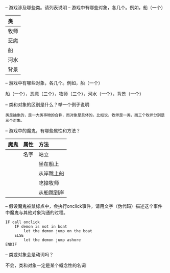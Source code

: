 – 游戏涉及哪些类。请列表说明 – 游戏中有哪些对象，各几个。例如，船（一个）
    
|    类        |
|:-------------|
| 牧师          |
| 恶魔          | 
| 船          | 
|河水|
|背景|

– 游戏中有哪些对象，各几个。例如，船（一个）

船（一个），恶魔（三个），牧师（三个），河水（一个），背景（一个）

– 类和对象的区别是什么？举一个例子说明 

    类是抽象的，是一大类事物的合称，而对象是具体的。比如说，牧师是一类，而三个牧师分别是三个对象。

– 游戏中的魔鬼，有哪些属性和方法？

| 魔鬼         |        属性       | 方法 |
|:-------------|:------------------|:------|
|              |        名字       | 站立  |
|              |                   | 坐在船上 |
|              |                  | 从岸跳上船   |
|              |                   |   吃掉牧师      |
|              |                   |   从船跳到岸

– 假设魔鬼被鼠标点中，会执行onclick事件，请用文字（伪代码）描述这个事件中魔鬼与其他对象沟通的过程。 


    IF call onclick
        IF demon is not in boat
            let the demon jump on the boat
        ELSE
            let the demon jump ashore
    ENDIF

– 类或对象会是动词吗？

不会，类和对象一定是某个概念性的名词